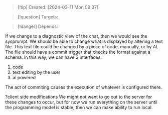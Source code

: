 
>[!tip] Created: [2024-03-11 Mon 09:37]

>[!question] Targets: 

>[!danger] Depends: 

If we change to a diagnostic view of the chat, then we would see the sysprompt.
We should be able to change what is displayed by altering a text file.
This text file could be changed by a piece of code, manually, or by AI.
The file should have a commit trigger that checks the format against a schema.
In this way, we can have 3 interfaces:
1. code
2. text editing by the user
3. ai powered

The act of commiting causes the execution of whatever is configured there.

?client side modifications
We might not want to go out to the server for these changes to occur, but for now we run everything on the server until the programming model is stable, then we can make ability to run local.